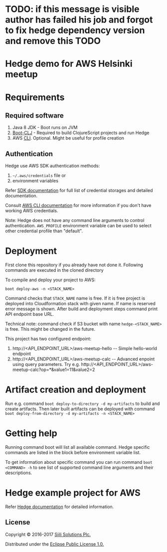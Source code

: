 # TODO: if this message is visible author has failed his job and forgot to fix hedge dependency version and remove this TODO

# Hedge demo for AWS Helsinki meetup

# Requirements

## Required software

1. Java 8 JDK - Boot runs on JVM
2. [Boot-CLJ](https://github.com/boot-clj/boot) - Required to build ClojureScript projects and run Hedge
3. AWS [CLI](https://aws.amazon.com/cli/). Optional. Might be useful for profile creation

## Authentication

Hedge use AWS SDK authentication methods:

1. `~/.aws/credentials` file or
2. environment variables

Refer [SDK documentation](https://docs.aws.amazon.com/AWSJavaSDK/latest/javadoc/index.html?com/amazonaws/auth/profile/ProfileCredentialsProvider.html)
for full list of credential storages and detailed documentation.

Consult [AWS CLI  documentation](https://docs.aws.amazon.com/cli/latest/userguide/cli-chap-getting-started.html#cli-quick-configuration)
for more information if you don't have working AWS credentials.

Note: Hedge does not have any command line arguments to control authentication.
`AWS_PROFILE` environment variable can be used to select other
credential profile than "default".

# Deployment

First clone this repository if you already have not done it.
Following commands are executed in the cloned directory

To compile and deploy your project to AWS:

    boot deploy-aws -n <STACK_NAME>

Command checks that `STACK_NAME` name is free. If it is free project
is deployed into Cloudformation stack with given name. If name
is reserved error message is shown. After build and deployment steps command print API endpoint base URL.

Technical note: command check if S3 bucket with name
`hedge-<STACK_NAME>` is free. This might be changed
in the future.

This project has two configured endpoint:
1. http://<API_ENDPOINT_URL>/aws-meetup-hello -- Simple hello-world endpoint
2. http://<API_ENDPOINT_URL>/aws-meetup-calc -- Advanced enpoint using query parameters. Try e.g.
   http://<API_ENDPOINT_URL>/aws-meetup-calc?op=*&value1=11&value2=2

# Artifact creation and deployment

Run e.g. command `boot deploy-to-directory -d my-artifacts` to build and create artifacts. Then later
built artifacts can be deployed with command `boot deploy-from-directory -d my-artifacts -n <STACK_NAME>`

# Getting help
Running command boot will list all available command. Hedge specific commands are listed in the block
before environment variable list.

To get information about specific command you can run command `boot <COMMAND> -h` to see list of
supported command line arguments and their descriptions.

# Hedge example project for AWS

Refer [Hedge documentation](https://github.com/siilisolutions/hedge/) for detailed information.

## License

Copyright © 2016-2017 [Siili Solutions Plc.](http://www.siili.com)

Distributed under the [Eclipse Public License 1.0.](https://www.eclipse.org/legal/epl-v10.html)

